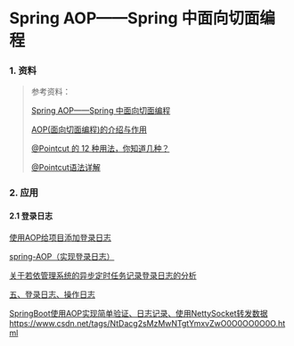 # Spring AOP——Spring 中面向切面编程

### 1. 资料

> 参考资料：
> 
> [Spring AOP——Spring 中面向切面编程](https://www.cnblogs.com/joy99/p/10941543.html)
>
> [AOP(面向切面编程)的介绍与作用](https://www.freesion.com/article/7911501010/)
> 
> [@Pointcut 的 12 种用法，你知道几种？](https://zhuanlan.zhihu.com/p/153317556)
> 
> [@Pointcut语法详解](https://blog.csdn.net/justlpf/article/details/103400452)







### 2. 应用

#### 2.1 登录日志

[使用AOP给项目添加登录日志](https://blog.csdn.net/w139074301/article/details/121703536)

[spring-AOP（实现登录日志）](https://blog.csdn.net/weixin_48112109/article/details/125672876)

[关于若依管理系统的异步定时任务记录登录日志的分析](https://blog.csdn.net/DreamsArchitects/article/details/117376278)

[五、登录日志、操作日志](https://www.jianshu.com/p/e6a567cc2fa2)

[SpringBoot使用AOP实现简单验证、日志记录、使用NettySocket转发数据](http://www.zuidaima.com/share/5226709711834112.htm)
https://www.csdn.net/tags/NtDacg2sMzMwNTgtYmxvZwO0O0OO0O0O.html